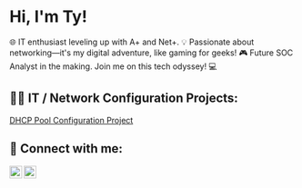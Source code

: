 <h1>Hi, I'm Ty!</h1>

 🌐 IT enthusiast leveling up with A+ and Net+. 💡 Passionate about networking—it's my digital adventure, like gaming for geeks! 🎮 Future SOC Analyst in the making. Join me on this tech odyssey! 💻 </h1>

<h2>👨‍💻 IT / Network Configuration Projects:</h2>

[DHCP Pool Configuration Project](https://github.com/1CyberGoat/DHCP-Pool-Configuration-Cisco-Packet-Tracer)

 
<h2> 🤳 Connect with me:</h2>

[<img align="left" alt="JoshMadakor | Twitter" width="22px" src="https://cdn.jsdelivr.net/npm/simple-icons@v3/icons/twitter.svg" />][twitter]
[<img align="left" alt="JoshMadakor | LinkedIn" width="22px" src="https://cdn.jsdelivr.net/npm/simple-icons@v3/icons/linkedin.svg" />][linkedin]





[twitter]: https://twitter.com/1cybergoat
[linkedin]: https://www.linkedin.com/in/tydaviscs/

<!--
**joshmadakor1/joshmadakor1** is a ✨ _special_ ✨ repository because its `README.md` (this file) appears on your GitHub profile.

Here are some ideas to get you started:

- 🔭 I’m currently working on ...
- 🌱 I’m currently learning ...
- 👯 I’m looking to collaborate on ...
- 🤔 I’m looking for help with ...
- 💬 Ask me about ...
- 📫 How to reach me: ...
- 😄 Pronouns: ...
- ⚡ Fun fact: ...
-->
